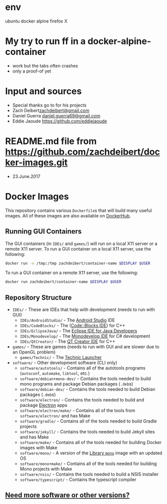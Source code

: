 # env
ubuntu docker alpine firefox X

# My try to run ff in a docker-alpine-container
- work but the tabs often crashes
- only a proof-of yet

# Input and sources
- Special thanks go to for his projects
- Zach Deibert<zachdeibert@gmail.com>
- Daniel Guerra <daniel.guerra69@gmail.com>
- Eddie Jaoude https://github.com/eddiejaoude


# README.md file from  https://github.com/zachdeibert/docker-images.git
- 23.June.2017


# Docker Images
This repository contains various `Dockerfile`s that will build many useful images.
All of these images are also available on [DockerHub](https://hub.docker.com/r/zachdeibert/).

## Running GUI Containers
The GUI containers (in `IDEs/` and `games/`) will run on a local X11 server or a remote X11 server.
To run a GUI container on a local X11 server, use the following:
```bash
docker run -v /tmp:/tmp zachdeibert/container-name $DISPLAY $USER
```
To run a GUI container on a remote X11 server, use the following:
```bash
docker run zachdeibert/container-name $DISPLAY $USER
```

## Repository Structure
* `IDEs/` - These are IDEs that help with development (needs to run with GUI)
    * `IDEs/AndroidStudio/` - The [Android Studio](https://developer.android.com/studio/index.html) IDE
    * `IDEs/CodeBlocks/` - The ([Code::Blocks IDE](http://www.codeblocks.org/)) for C++
    * `IDEs/EclipseJava/` - The [Eclipse IDE for Java Developers](http://www.eclipse.org/)
    * `IDEs/Monodevelop/` - The [Monodevelop IDE](http://www.monodevelop.com/) for C# development
    * `IDEs/QtCreator/` - The [QT Creator IDE](https://www.qt.io/ide/) for C++
* `games/` - These are games (needs to run with GUI and are slower due to an OpenGL problem)
    * `games/Technic/` - The [Technic Launcher](http://www.technicpack.net/)
* `software/` - Other development software (CLI only)
    * `software/autotools/` - Contains all of the autotools programs (`autoconf`, `automake`, `libtool`, etc.)
    * `software/debian+mono-dev/` - Contains the tools needed to build mono programs and package Debian packages (`.deb`s)
    * `software/debian-dev/` - Contains the tools needed to build Debian packages (`.deb`s)
    * `software/electron/` - Contains the tools needed to build and package [Electron](http://electron.atom.io/) apps
    * `software/electron/make/` - Contains all of the tools from `software/electron/` and has Make
    * `software/gradle/` - Contains all of the tools needed to build Gradle projects
    * `software/jekyll/` - Contains the tools needed to build Jekyll sites and has Make
    * `software/make/` - Contains all of the tools needed for building Docker images with Make
    * `software/mono/` - A version of the [Library `mono`](https://hub.docker.com/_/mono/) image with an updated OS
    * `software/mono+make/` - Contains all of the tools needed for building Mono projects with Make
    * `software/nsis/` - Contains the tools needed to build a NSIS installer
    * `software/typescript/` - Contains the typescript compiler

## [Need more software or other versions?](https://github.com/zachdeibert/docker-images/issues/new)
